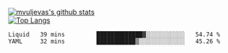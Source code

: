 [![mvuljevas's github stats](https://github-readme-stats.vercel.app/api?username=mvuljevas&show_icons=true&theme=dracula)](https://www.mvuljevas.com)
<br>
[![Top Langs](https://github-readme-stats.vercel.app/api/top-langs/?username=mvuljevas&theme=dracula)](https://www.mvuljevas.com)

<!--START_SECTION:waka-->
```text
Liquid   39 mins         █████████████▓░░░░░░░░░░░   54.74 % 
YAML     32 mins         ███████████▒░░░░░░░░░░░░░   45.26 % 
```
<!--END_SECTION:waka-->
